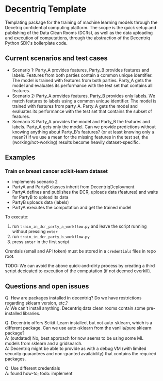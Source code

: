 # Decentriq Template

Templating package for the training of machine learning models through the Decetriq confidential computing platform.
The scope is the quick setup and publishing of the Data Clean Rooms (DCRs), as well as the data uploading and execution
of computations, through the abstraction of the Decentriq Python SDK's boilerplate code.


## Current scenarios and test cases

- Scenario 1: Party_A provides features, Party_B provides features and labels. Features from both parties contain a common unique identifier. The model is trained with features from both parties. Party_A gets the model and evaluates its performance with the test set that contains all features.
- Scenario 2: Party_A provides features, Party_B provides only labels. We match features to labels using a common unique identifier. The model is trained with features from party_A. Party_A gets the model and evaluates its performance with the test set that contains the subset of features.
- Scenario 3: Party_A provides the model and Party_B the features and labels. Party_A gets only the model. Can we provide predictions without knowing anything about Party_B's features? (or at least knowing only a mean?) If we use a mean for the missing features in the test set, the (working/not-working) results become heavily dataset-specific.

## Examples
### Train on breast cancer scikit-learn dataset
- implements scenario 2
- PartyA and PartyB classes inherit from DecentriqDeployment
- PartyA defines and publishes the DCR, uploads data (features) and waits for PartyB to upload its data
- PartyB uploads data (labels)
- PartyA executes the computation and get the trained model

To execute:
1. run `train_in_dcr_party_a_workflow.py` and leave the script running without pressing `enter`
1. run `train_in_dcr_party_b_workflow.py`
1. press `enter` in the first script

Crentials (email and API token) must be stored in a `credentials` files in repo root.

TODO: We can avoid the above quick-and-dirty process by creating a third script decicated to execution of the computation (if not deemed overkill).


## Questions and open issues
Q: How are packages installed in decentriq? Do we have restrictions regarding sklearn version, etc.? \
A: We can't install anything. Decentriq data clean rooms contain some pre-installed libraries.

Q: Decentriq offers Scikit-Learn installed, but not auto-sklearn, which is a different package. Can we use auto-sklearn from the vanilla/pure sklearn package? \
A: (outdated) No, best approach for now seems to be using some ML models from sklearn and a gridsearch.\
A: Decentriq might be able to provide as with a debug VM (with limited security quarantees and non-granted availability) that contains the required packages.

Q: Use different credentials\
A: found how-to; todo: implement